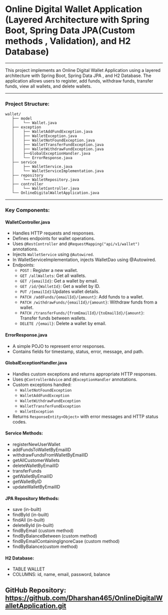 # Online Digital Wallet Application (Layered Architecture with Spring Boot, Spring Data JPA(Custom methods , Validation), and H2 Database)

---

This project implements an Online Digital Wallet Application using a layered architecture with Spring Boot, Spring Data JPA , and H2 Database. The application allows users to register, add funds, withdraw funds, transfer funds, view all wallets, and delete wallets.

---

### Project Structure:
```
wallet/
   ├── model
   │    └── Wallet.java
   ├── exception    
   │    ├── WalletAddFundException.java
   │    ├── WalletException.java
   │    ├── WalletNotFoundException.java
   │    ├── WalletTransferFundException.java
   │    ├── WalletWithdrawFundException.java
   │    ├──GlobalExceptionHandler.java
   │    └── ErrorResponse.java
   ├── service
   │    ├── WalletService.java
   │    └── WalletServiceImplementation.java
   ├── repository
   │    └── WalletRepository.java
   ├── controller
   │    └── WalletController.java 
   └── OnlineDigitalWalletApplication.java

```

---

### Key Components:

#### WalletController.java
- Handles HTTP requests and responses.
- Defines endpoints for wallet operations.
- Uses `@RestController` and `@RequestMapping("api/v1/wallet")` annotations.
- Injects `WalletService` using `@Autowired`.
- In WalletServiceImplementation, injects WalletDao using @Autowired.
- Endpoints:
    - `POST` : Register a new wallet.
    - `GET /allWallets`: Get all wallets.
    - `GET /{emailId}`: Get a wallet by email.
    - `GET /id/{WalletId}`: Get a wallet by ID.
    - `PUT /{emailId}`:Updates wallet details.
    - `PATCH /addFunds/{emailId}/{amount}`: Add funds to a wallet.
    - `PATCH /withdrawFunds/{emailId}/{amount}`: Withdraw funds from a wallet.
    - `PATCH /transferFunds/{fromEmailId}/{toEmailId}/{amount}`: Transfer funds between wallets.
    - `DELETE /{email}`: Delete a wallet by email.

#### ErrorResponse.java
- A simple POJO to represent error responses.
- Contains fields for timestamp, status, error, message, and path.


#### GlobalExceptionHandler.java
- Handles custom exceptions and returns appropriate HTTP responses.
- Uses `@ControllerAdvice` and `@ExceptionHandler` annotations.
- Custom exceptions handled:
    - `WalletNotFoundException`
    - `WalletAddFundException`
    - `WalletWithdrawFundException`
    - `WalletTransferFundException`
    - `WalletException`
- Returns `ResponseEntity<Object>` with error messages and HTTP status codes.


#### Service Methods:
- registerNewUserWallet
- addFundsToWalletByEmailID
- withdrawFundsFromWalletByEmailID
- getAllCustomerWallets
- deleteWalletByEmailID
- transferFunds
- getWalletByEmailID
- getWalletByID
- updateWalletByEmailID

#### JPA Repository Methods:
- save (in-built)
- findById (in-built)
- findAll (in-built)
- deleteById (in-built)
- findByEmail (custom method)
- findByBalanceBetween (custom method)
- findByEmailContainingIgnoreCase (custom method)
- findByBalance(custom method)


#### H2 Database:
- TABLE WALLET
- COLUMNS: id, name, email, password, balance

## GitHub Repository: https://github.com/Dharshan465/OnlineDigitalWalletApplication.git
